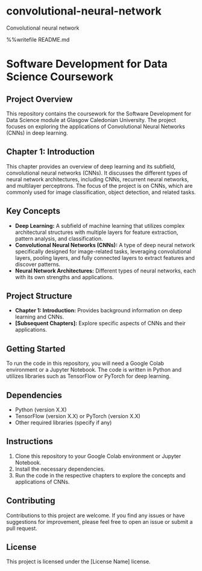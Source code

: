 # convolutional-neural-network
Convolutional neural network

%%writefile README.md
# Software Development for Data Science Coursework

## Project Overview

This repository contains the coursework for the Software Development for Data Science module at Glasgow Caledonian University. The project focuses on exploring the applications of Convolutional Neural Networks (CNNs) in deep learning.

## Chapter 1: Introduction

This chapter provides an overview of deep learning and its subfield, convolutional neural networks (CNNs). It discusses the different types of neural network architectures, including CNNs, recurrent neural networks, and multilayer perceptrons. The focus of the project is on CNNs, which are commonly used for image classification, object detection, and related tasks.

## Key Concepts

- **Deep Learning:** A subfield of machine learning that utilizes complex architectural structures with multiple layers for feature extraction, pattern analysis, and classification.
- **Convolutional Neural Networks (CNNs):** A type of deep neural network specifically designed for image-related tasks, leveraging convolutional layers, pooling layers, and fully connected layers to extract features and discover patterns.
- **Neural Network Architectures:** Different types of neural networks, each with its own strengths and applications.

## Project Structure

- **Chapter 1: Introduction:** Provides background information on deep learning and CNNs.
- **[Subsequent Chapters]:** Explore specific aspects of CNNs and their applications.

## Getting Started

To run the code in this repository, you will need a Google Colab environment or a Jupyter Notebook. The code is written in Python and utilizes libraries such as TensorFlow or PyTorch for deep learning.

## Dependencies

- Python (version X.X)
- TensorFlow (version X.X) or PyTorch (version X.X)
- Other required libraries (specify if any)

## Instructions

1. Clone this repository to your Google Colab environment or Jupyter Notebook.
2. Install the necessary dependencies.
3. Run the code in the respective chapters to explore the concepts and applications of CNNs.

## Contributing

Contributions to this project are welcome. If you find any issues or have suggestions for improvement, please feel free to open an issue or submit a pull request.

## License

This project is licensed under the [License Name] license.
